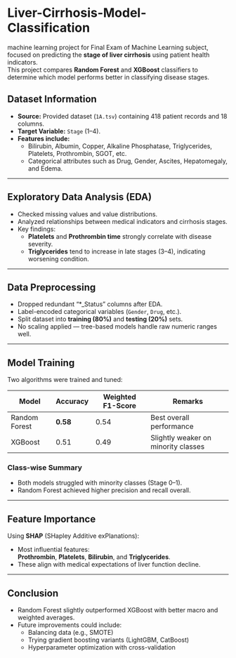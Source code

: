 # Liver-Cirrhosis-Model-Classification
machine learning project for Final Exam of Machine Learning subject, focused on predicting the **stage of liver cirrhosis** using patient health indicators.  
This project compares **Random Forest** and **XGBoost** classifiers to determine which model performs better in classifying disease stages.

## Dataset Information
- **Source:** Provided dataset (`1A.tsv`) containing 418 patient records and 18 columns.  
- **Target Variable:** `Stage` (1–4).  
- **Features include:**
  - Bilirubin, Albumin, Copper, Alkaline Phosphatase, Triglycerides, Platelets, Prothrombin, SGOT, etc.
  - Categorical attributes such as Drug, Gender, Ascites, Hepatomegaly, and Edema.

---

## Exploratory Data Analysis (EDA)
- Checked missing values and value distributions.
- Analyzed relationships between medical indicators and cirrhosis stages.
- Key findings:
  - **Platelets** and **Prothrombin time** strongly correlate with disease severity.
  - **Triglycerides** tend to increase in late stages (3–4), indicating worsening condition.

---

## Data Preprocessing
- Dropped redundant “*_Status” columns after EDA.
- Label-encoded categorical variables (`Gender`, `Drug`, etc.).
- Split dataset into **training (80%)** and **testing (20%)** sets.
- No scaling applied — tree-based models handle raw numeric ranges well.

---

## Model Training
Two algorithms were trained and tuned:

| Model | Accuracy | Weighted F1-Score | Remarks |
|--------|-----------|-------------------|----------|
| Random Forest | **0.58** | 0.54 | Best overall performance |
| XGBoost | 0.51 | 0.49 | Slightly weaker on minority classes |

### Class-wise Summary
- Both models struggled with minority classes (Stage 0–1).  
- Random Forest achieved higher precision and recall overall.

---

## Feature Importance
Using **SHAP** (SHapley Additive exPlanations):
- Most influential features:  
  **Prothrombin**, **Platelets**, **Bilirubin**, and **Triglycerides**.
- These align with medical expectations of liver function decline.

---

## Conclusion
- Random Forest slightly outperformed XGBoost with better macro and weighted averages.
- Future improvements could include:
  - Balancing data (e.g., SMOTE)
  - Trying gradient boosting variants (LightGBM, CatBoost)
  - Hyperparameter optimization with cross-validation
